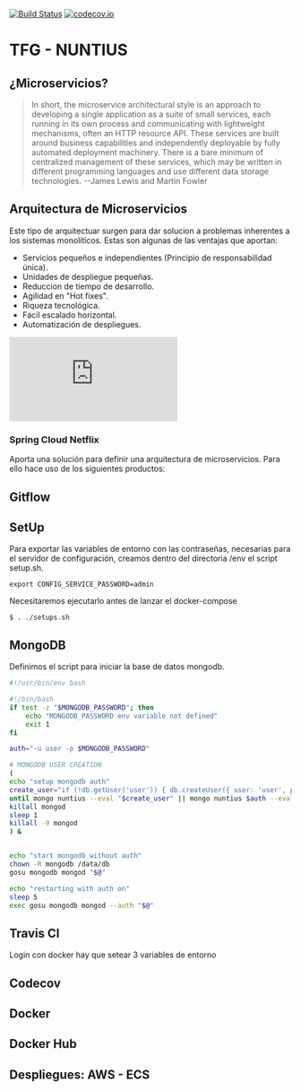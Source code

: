 






[![Build Status](https://travis-ci.org/SergioJF/Nuntius.svg?branch=master)](https://travis-ci.org/SergioJF/Nuntius)
[![codecov.io](https://codecov.io/github/SergioJF/Nuntius/coverage.svg?branch=master)](https://codecov.io/github/SergioJF/Nuntius?branch=master)

# TFG - NUNTIUS

## ¿Microservicios?

> In short, the microservice architectural style is an approach to developing a single application as a suite of small services, each running in its own process and communicating with lightweight mechanisms, often an HTTP resource API. These services are built around business capabilities and independently deployable by fully automated deployment machinery. There is a bare minimum of centralized management of these services, which may be written in different programming languages and use different data storage technologies.
 >  --James Lewis and Martin Fowler


## Arquitectura de  Microservicios

Este tipo de arquitectuar surgen para dar solucion a problemas inherentes a los sistemas monolíticos. Estas son algunas de las ventajas que aportan:

- Servicios pequeños e independientes (Principio de responsabilidad única).
- Unidades de despliegue pequeñas.
- Reduccion de tiempo de desarrollo.
- Agilidad en "Hot fixes".
- Riqueza tecnológica.
- Fácil escalado horizontal.
- Automatización de despliegues.

![MS-Arc](https://github.com/SergioJF/Nuntius/blob/master/img/MS-Arc.xml)

### Spring Cloud Netflix

Aporta una solución para definir una arquitectura de microservicios. Para ello hace uso de los siguientes productos:




## Gitflow

## SetUp

Para exportar las variables de entorno con las contraseñas, necesarias para el servidor de configuración, creamos dentro del directoria /env el script setup.sh.

```
export CONFIG_SERVICE_PASSWORD=admin
```

Necesitaremos ejecutarlo antes de lanzar el docker-compose

```
$ . ./setups.sh
```

## MongoDB
Definimos el script para iniciar la base de datos mongodb.

```bash
#!/usr/bin/env bash

#!/bin/bash
if test -z "$MONGODB_PASSWORD"; then
    echo "MONGODB_PASSWORD env variable not defined"
    exit 1
fi

auth="-u user -p $MONGODB_PASSWORD"

# MONGODB USER CREATION
(
echo "setup mongodb auth"
create_user="if (!db.getUser('user')) { db.createUser({ user: 'user', pwd: '$MONGODB_PASSWORD', roles: [ {role:'readWrite', db:'nuntius'} ]}) }"
until mongo nuntius --eval "$create_user" || mongo nuntius $auth --eval "$create_user"; do sleep 5; done
killall mongod
sleep 1
killall -9 mongod
) &


echo "start mongodb without auth"
chown -R mongodb /data/db
gosu mongodb mongod "$@"

echo "restarting with auth on"
sleep 5
exec gosu mongodb mongod --auth "$@"
```

## Travis CI 

Login con docker hay que setear 3 variables de entorno

## Codecov

## Docker

## Docker Hub

## Despliegues: AWS - ECS
